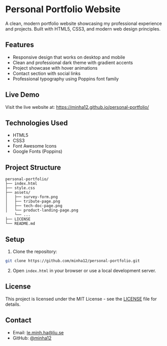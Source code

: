 # Personal Portfolio Website

A clean, modern portfolio website showcasing my professional experience and projects. Built with HTML5, CSS3, and modern web design principles.

## Features

- Responsive design that works on desktop and mobile
- Clean and professional dark theme with gradient accents
- Project showcase with hover animations
- Contact section with social links
- Professional typography using Poppins font family

## Live Demo

Visit the live website at: https://minha12.github.io/personal-portfolio/

## Technologies Used

- HTML5
- CSS3
- Font Awesome Icons
- Google Fonts (Poppins)

## Project Structure

```
personal-portfolio/
├── index.html
├── style.css
├── assets/
│   ├── survey-form.png
│   ├── tribute-page.png
│   ├── tech-doc-page.png
│   └── product-landing-page.png
    └── ...
├── LICENSE
└── README.md
```

## Setup

1. Clone the repository:
```bash
git clone https://github.com/minha12/personal-portfolio.git
```

2. Open `index.html` in your browser or use a local development server.

## License

This project is licensed under the MIT License - see the [LICENSE](LICENSE) file for details.

## Contact

- Email: le.minh.ha@liu.se
- GitHub: [@minha12](https://github.com/minha12)
